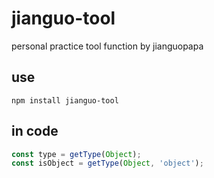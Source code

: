 # jianguo-tool

personal practice tool function by jianguopapa

## use

```
npm install jianguo-tool
```

## in code

```js
const type = getType(Object);
const isObject = getType(Object, 'object');
```
